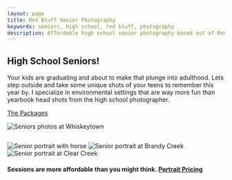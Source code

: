 ```yaml
---
layout: page
title: Red Bluff Senior Photography
keywords: seniors, high school, red bluff, photography
description: Affordable high school senior photography based out of Red Bluff.
---
```


<div class="hero-unit">
  <h2>High School Seniors!</h2>
  <p>Your kids are graduating and about to make that plunge into adulthood. Lets step outside and take some unique shots of your teens to remember this year by. I specialize in environmental settings that are way more fun than yearbook head shots from the high school photographer.</p>
  <p><a class="btn btn-primary btn-large" href="/portrait-photography">The Packages</a></p>
</div>


<img src="http://www.lesliephotos.com/Portraits/Jennifer-Mailhot/i-pBdZRwD/1/X2/whiskeytown-senior.jpg" alt="Seniors photos at Whiskeytown" class="img-rounded">

<p class="text-center"><img src="http://www.lesliephotos.com/Portraits/Amanda-Huggard/i-qGzNb2c/0/X3/redding-senior-portrait.jpg" alt="" class="img-rounded"></p>

<img src="http://www.lesliephotos.com/Portraits/Cassy/i-Czdgjbw/0/X2/Senior-horse-portrait.jpg" alt="Senior portrait with horse" class="img-rounded">

<img src="http://www.lesliephotos.com/Portraits/Jennifer-Mailhot/i-5SLrtTd/1/X2/scenic-outdoor-senior-portrait.jpg" alt="Senior portrait at Brandy Creek" class="img-rounded">

<img src="http://www.lesliephotos.com/Portraits/Amanda-Huggard/i-qJGZHVf/0/X2/clear-creek-senior-portrait.jpg" alt="Senior portrait at Clear Creek" class="img-rounded">

<br>
<h4>Sessions are more affordable than you might think. <a class="btn btn-primary" href="/portrait-photography">Portrait Pricing</a></h4>
<br>